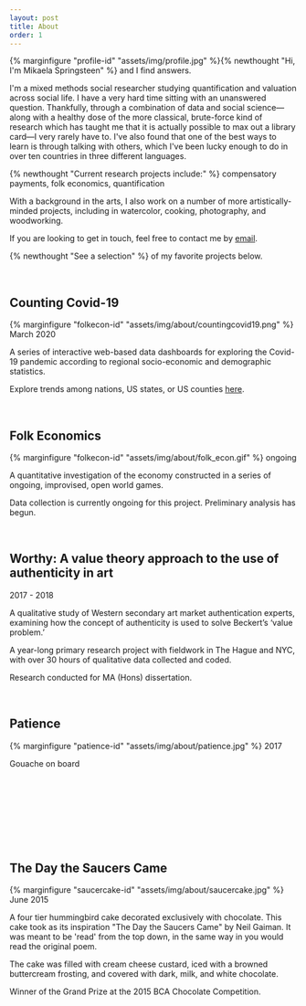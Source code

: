 ```yaml
---
layout: post
title: About
order: 1
---
```


{% marginfigure "profile-id" "assets/img/profile.jpg" %}{% newthought "Hi, I'm Mikaela Springsteen" %} and I find answers.

I'm a mixed methods social researcher studying quantification and valuation across social life. I have a very hard time sitting with an unanswered question. Thankfully, through a combination of data and social science&mdash;along with a healthy dose of the more classical, brute-force kind of research which has taught me that it is actually possible to max out a library card&mdash;I very rarely have to. I've also found that one of the best ways to learn is through talking with others, which I've been lucky enough to do in over ten countries in three different languages.

{% newthought "Current research projects include:" %} compensatory payments, folk economics, quantification

With a background in the arts, I also work on a number of more artistically-minded projects, including in watercolor, cooking, photography, and woodworking.

If you are looking to get in touch, feel free to contact me by <a href="mailto:contactmspringsteen@gmail.com">email</a>.

{% newthought "See a selection" %} of my favorite projects below.

<br>

## Counting Covid-19
{% marginfigure "folkecon-id" "assets/img/about/countingcovid19.png" %} March 2020

A series of interactive web-based data dashboards for exploring the Covid-19 pandemic according to regional socio-economic and demographic statistics.

Explore trends among nations, US states, or US counties <a href="https://mikaelaspringsteen.github.io/countingcovid19/">here</a>.

<br>

## Folk Economics
{% marginfigure "folkecon-id" "assets/img/about/folk_econ.gif" %} ongoing

A quantitative investigation of the economy constructed in a series of ongoing, improvised, open world games.

Data collection is currently ongoing for this project. Preliminary analysis has begun.

<br>

## Worthy: A value theory approach to the use of authenticity in art
2017 - 2018

A qualitative study of Western secondary art market authentication experts, examining how the concept of authenticity is used to solve Beckert’s ‘value problem.’

A year-long primary research project with fieldwork in The Hague and NYC, with over 30 hours of qualitative data collected and coded.

Research conducted for MA (Hons) dissertation.

<br>

## Patience
{% marginfigure "patience-id" "assets/img/about/patience.jpg" %} 2017

Gouache on board

<br>
<br>
<br>
<br>
<br>
<br>
<br>

## The Day the Saucers Came
{% marginfigure "saucercake-id" "assets/img/about/saucercake.jpg" %} June 2015

A four tier hummingbird cake decorated exclusively with chocolate. This cake took as its inspiration "The Day the Saucers Came" by Neil Gaiman. It was meant to be 'read' from the top down, in the same way in you would read the original poem.

The cake was filled with cream cheese custard, iced with a browned buttercream frosting, and covered with dark, milk, and white chocolate.

Winner of the Grand Prize at the 2015 BCA Chocolate Competition.
